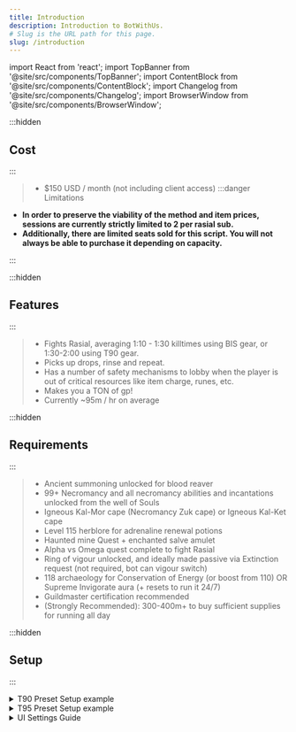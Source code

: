 ```yaml
---
title: Introduction
description: Introduction to BotWithUs.
# Slug is the URL path for this page.
slug: /introduction
---
```


import React from 'react';
import TopBanner from '@site/src/components/TopBanner';
import ContentBlock from '@site/src/components/ContentBlock';
import Changelog from '@site/src/components/Changelog';
import BrowserWindow from '@site/src/components/BrowserWindow';

<TopBanner title="Introduction" version="v1.0.6" >
</TopBanner>

:::hidden

## Cost

:::

<ContentBlock title="Cost">

> - $150 USD / month (not including client access)
>   :::danger Limitations

- **In order to preserve the viability of the method and item prices, sessions are currently strictly limited to 2 per rasial sub.**
- **Additionally, there are limited seats sold for this script. You will not always be able to purchase it depending on capacity.**

:::

</ContentBlock>

:::hidden

## Features

:::

<ContentBlock title="Features">

> - Fights Rasial, averaging 1:10 - 1:30 killtimes using BIS gear, or 1:30-2:00 using T90 gear.
> - Picks up drops, rinse and repeat.
> - Has a number of safety mechanisms to lobby when the player is out of critical resources like item charge, runes, etc.
> - Makes you a TON of gp!
> - Currently ~95m / hr on average

</ContentBlock>

:::hidden

## Requirements

:::
<ContentBlock title="Requirements">

> - Ancient summoning unlocked for blood reaver
> - 99+ Necromancy and all necromancy abilities and incantations unlocked from the well of Souls
> - Igneous Kal-Mor cape (Necromancy Zuk cape) or Igneous Kal-Ket cape
> - Level 115 herblore for adrenaline renewal potions
> - Haunted mine Quest + enchanted salve amulet
> - Alpha vs Omega quest complete to fight Rasial
> - Ring of vigour unlocked, and ideally made passive via Extinction request (not required, bot can vigour switch)
> - 118 archaeology for Conservation of Energy (or boost from 110) OR Supreme Invigorate aura (+ resets to run it 24/7)
> - Guildmaster certification recommended
> - (Strongly Recommended): 300-400m+ to buy sufficient supplies for running all day

</ContentBlock>

:::hidden

## Setup

:::
<ContentBlock title="Setup">

<details>
<summary>T90 Preset Setup example</summary>

Brews flasks can be replaced with:

- Super Guthix Brew flasks (BIS - "Best in slot")
- Super Guthix rest flasks
- Super Saradomin Brew Flasks

</details>

<details>
<summary>T95 Preset Setup example</summary>

Brews flasks can be replaced with:

- Super Guthix Brew flasks (BIS - "Best in slot")
- Super Guthix rest flasks
- Super Saradomin Brew Flasks

</details>

<details>
<summary>UI Settings Guide</summary>

This is an example of a possible T90 UI setup.

All recommended settings are optional, but lead to dps increase or qol increase. Use them if you can.

1. If you have T90 weapon/lantern, use this option. The bot will do the T90 dps rotation.
2. (Recommended) If you have the limitless ability codex unlocked, check this and the bot will use limitless for reflect in P4.
3. (Highly Recommended) If you have the undead slayer codex unlocked, the bot will incorporate it into its rotation.
4. (Highly Recommended) Enable this option to cast the Invoke death incantation. If you are wearing t90 deathdealer robes, this effect will apply automatically. If not, check the box to apply it so Rasial dies with 30k health left.
5. (Recommended) Use the ingenuity of the humans codex (Required for smoke cloud to hit, if using smoke cloud)
6. (Recommended) Use smoke cloud at the start of fight for increased crit chance (Requires ingenuity of humans codex)
7. (Recommended) Throw a 2nd vulnerability bomb after the first one runs out. Will increase kill times marginally.
8. (Recommended) Lantadyme sticks will mean your overload doses are 2minutes longer each!
9. Enable this if you don't have passive ring of vigour effect unlocked. You need a ring of vigour in your preset in this case. Passive effect recommended.
10. (Highly recommended) Cast prism of restoration ancient magic spell. Heals familiar + restores their special points, meaning the reaver heals you more often.
11. Enable this if for some reason your character isn't making it to the wall for the fight, or you dont want to surge at War's.
12. (Recommended) Requires EOF or conjurer's necklace, swap to it when summoning conjures. Equates to 4%+ dps increase for the fight.
    13 (Recommended) Use the conjurer's necklace for the necklace swap. Only appears if 12 is checked.

</details>

</ContentBlock>
